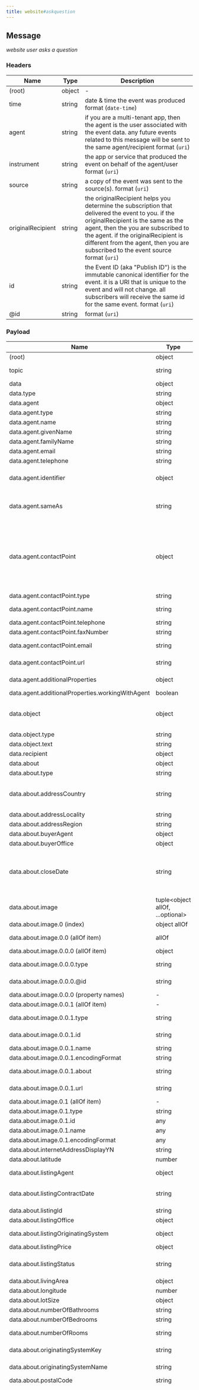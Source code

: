 ```yaml
---
title: website#askquestion
---
```

## Message

*website user asks a question*

### Headers

| Name | Type | Description |
|---|---|---|
| (root) | object | - |
| time | string | date & time the event was produced format (`date-time`) |
| agent | string | if you are a multi-tenant app, then the agent is the user associated with the event data. any future events related to this message will be sent to the same agent/recipient format (`uri`) |
| instrument | string | the app or service that produced the event on behalf of the agent/user format (`uri`) |
| source | string | a copy of the event was sent to the source(s). format (`uri`) |
| originalRecipient | string | the originalRecipient helps you determine the subscription that delivered the event to you. if the originalRecipient is the same as the agent, then the you are subscribed to the agent. if the originalRecipient is different from the agent, then you are subscribed to the event source format (`uri`) |
| id | string | the Event ID (aka "Publish ID") is the immutable canonical identifier for the event. it is a URI that is unique to the event and will not change. all subscribers will receive the same id for the same event. format (`uri`) |
| @id | string |  format (`uri`) |

### Payload

| Name | Type | Description |
|---|---|---|
| (root) | object | - |
| topic | string | const (`"realestate/website#askquestion"`)  |
| data | object | - |
| data.type | string | const (`"AskAction"`)  |
| data.agent | object | a website user/visitor |
| data.agent.type | string | allowed (`"Person"`, `"Contact"`)  |
| data.agent.name | string | - |
| data.agent.givenName | string | - |
| data.agent.familyName | string | - |
| data.agent.email | string |  format (`email`) |
| data.agent.telephone | string | - |
| data.agent.identifier | object | identifier assigned to a contact by the vendor who originally created the contact |
| data.agent.sameAs | string | vendor specific identifier for the user can be shared with other vendors to identify the user format (`uri`) |
| data.agent.contactPoint | object | A point of contact for the entity. By convention in the real estate domain, ContactPoints are preferred over telephone, email, and faxNumber so the ContactPoint.name property can be used to label values for example, Work Telephone, Home, as named contactPoint values. >= 3 properties |
| data.agent.contactPoint.type | string | const (`"ContactPoint"`)  |
| data.agent.contactPoint.name | string | a label for the contactPoint, i.e. 'Work', or 'Home' |
| data.agent.contactPoint.telephone | string | - |
| data.agent.contactPoint.faxNumber | string | - |
| data.agent.contactPoint.email | string | an email address for the item. format (`email`) |
| data.agent.contactPoint.url | string | primary URL for the item. format (`uri`) |
| data.agent.additionalProperties | object | additional properties for the website user |
| data.agent.additionalProperties.workingWithAgent | boolean | - |
| data.object | object | A specific question - e.g. from a user seeking answers online, or collected in a Frequently Asked Questions (FAQ) document. |
| data.object.type | string | const (`"Question"`)  |
| data.object.text | string | - |
| data.recipient | object | the agent being asked |
| data.about | object | a real estate property listed for sale |
| data.about.type | string | allowed (`"PropertyListing"`)  |
| data.about.addressCountry | string | allowed (`"CA"`, `"DE"`, `"GR"`, `"IN"`, `"IT"`, `"MX"`, `"PE"`, `"PT"`, `"ES"`, `"AE"`, `"GB"`, `"US"`) two-letter ISO 3166-1 alpha-2 country code |
| data.about.addressLocality | string | City, Township. <= 50 characters |
| data.about.addressRegion | string | State or Province. <= 3 characters |
| data.about.buyerAgent | object | the buyer's RealEstateAgent |
| data.about.buyerOffice | object | the buyer's RealEstateOffice |
| data.about.closeDate | string | With for-sale listings, the date the purchase agreement was fulfilled. With lease listings, the date the requirements were fulfilled, such as contract and/or deposit. format (`date-time`) |
| data.about.image | tuple<object allOf, ...optional<any>> | an ImageObject or URI reference to an image on the web. |
| data.about.image.0 (index) | object allOf | - |
| data.about.image.0.0 (allOf item) | allOf | an image, video or document availble for download |
| data.about.image.0.0.0 (allOf item) | object | - |
| data.about.image.0.0.0.type | string | The item type (Linked-Data @type) pattern (`^[A-Z][a-zA-Z0-9]+$`) |
| data.about.image.0.0.0.@id | string | the liked data uri for the Thing format (`uri`) |
| data.about.image.0.0.0 (property names) | - |  pattern (`^[a-z@$][a-zA-Z0-9-_]+$`) |
| data.about.image.0.0.1 (allOf item) | - | - |
| data.about.image.0.0.1.type | string | allowed (`"MediaObject"`, `"ImageObject"`, `"DigitalDocument"`)  |
| data.about.image.0.0.1.id | string | the URL to access the item. format (`uri`) |
| data.about.image.0.0.1.name | string | the file name of the object. |
| data.about.image.0.0.1.encodingFormat | string | MIME type |
| data.about.image.0.0.1.about | string | URI to the subject of the image or logo format (`uri`) |
| data.about.image.0.0.1.url | string | URL of the image content format (`uri`) |
| data.about.image.0.1 (allOf item) | - | - |
| data.about.image.0.1.type | string | allowed (`"ImageObject"`)  |
| data.about.image.0.1.id | any | - |
| data.about.image.0.1.name | any | - |
| data.about.image.0.1.encodingFormat | any | - |
| data.about.internetAddressDisplayYN | string | allowed (`"Y"`, `"N"`)  |
| data.about.latitude | number | The latitude of a location. |
| data.about.listingAgent | object | the agent/broker representing the seller in a real estate transaction |
| data.about.listingContractDate | string | The effective date of the agreement between the seller and the seller's broker. format (`date-time`) |
| data.about.listingId | string | the local identifier for the listing |
| data.about.listingOffice | object | the listing office |
| data.about.listingOriginatingSystem | object | The place where the item is originally input by the user. |
| data.about.listingPrice | object | - |
| data.about.listingStatus | string | allowed (`"Active"`, `"Pending"`, `"Sold"`, `"Canceled"`, `"Prelisted"`, `"OffMarket"`, `"Private"`)  |
| data.about.livingArea | object | property indoor space |
| data.about.longitude | number | The longitude of a location. |
| data.about.lotSize | object | outdoor space minValue, maxValue |
| data.about.numberOfBathrooms | string | the number of bathrooms |
| data.about.numberOfBedrooms | string | the number of bedrooms |
| data.about.numberOfRooms | string | the total number of rooms in the building |
| data.about.originatingSystemKey | string | the listing identifier from the original MLS, aka MLSID. |
| data.about.originatingSystemName | string | the name of the MLS where the listing was originally input |
| data.about.postalCode | string | Zip/Post Code <= 12 characters |
| data.about.propertySubType | string | allowed (`"ApartmentPropertyType"`, `"BoatSlipPropertyType"`, `"CabinPropertyType"`, `"CondominiumPropertyType"`, `"DeededParkingPropertyType"`, `"DuplexPropertyType"`, `"FarmPropertyType"`, `"ManufacturedHomePropertyType"`, `"ManufacturedOnLandPropertyType"`, `"MobileHomePropertyType"`, `"OwnYourOwnPropertyType"`, `"QuadruplexPropertyType"`, `"RanchPropertyType"`, `"SingleFamilyPropertyType"`, `"StockCooperativePropertyType"`, `"TimesharePropertyType"`, `"TownhousePropertyType"`, `"TriplexPropertyType"`, `"AgriculturePropertyType"`, `"BusinessPropertyType"`, `"HotelMotelPropertyType"`, `"IndustrialPropertyType"`, `"MixedUsePropertyType"`, `"MultiFamilyPropertyType"`, `"OfficePropertyType"`, `"RetailPropertyType"`, `"UnimprovedLandPropertyType"`, `"WarehousePropertyType"`) RESO property sub-type (see range for allowed values) |
| data.about.propertyType | string | allowed (`"RESI"`, `"RLSE"`, `"RINC"`, `"LAND"`, `"MOBI"`, `"FARM"`, `"COMS"`, `"COML"`, `"BUSO"`) RESO property type (see range for allowed values) 4 characters |
| data.about.purchaseContractDate | string | With for-sale listings, the date an offer was accepted and the listing was no longer on market. With lease listings this may represent a meeting of the minds to lease, but some contractual requirements are yet to be fulfilled, such as contract signing or receipt of the deposit. format (`date-time`) |
| data.about.stories | number | he number of floors in the property |
| data.about.streetAddress | string | the street address <= 75 characters |
| data.about.universalPropertyId | string | The Universal Property Identifier is a unique identifier for all real property in the US and Canada.  It is based on country and local identification methods and is limited to real property.  For cases such as shares of real property, units, and other more granular cases, please utilize the UniversalPropertySubId. |
| data.about.url | string | URL of the item. format (`uri`) |
| data.about.yearBuilt | number | the year the structure was created |

### Payload Example(s) (generated)

```json
{
  "topic": "realestate/website#askquestion",
  "data": {
    "type": "AskAction",
    "agent": {
      "type": "Person",
      "name": "string",
      "givenName": "string",
      "familyName": "string",
      "email": "user@example.com",
      "telephone": "string",
      "identifier": {
        "salesforceid": "0031U00002XW1QWQA1"
      },
      "sameAs": {
        "amcecrmid": 1234567,
        "salesForceId": "parsing"
      },
      "contactPoint": {
        "type": "ContactPoint",
        "name": "Work",
        "telephone": "555-555-5555",
        "faxNumber": "555-555-5555",
        "email": "bob@example.com",
        "url": "https://www.facebook.com/hallandoates"
      },
      "additionalProperties": {
        "workingWithAgent": true
      }
    },
    "object": {
      "type": "Question",
      "text": "Populus debet control notitia sua"
    },
    "recipient": {
      "type": "RealEstateAgent",
      "name": "Randy Real Estate",
      "id": "https://8675309.example.com/profile/card#me"
    },
    "about": {
      "$ref": "../../example-propertylisting.yaml"
    }
  }
}
```


### Tools

* [Mock Data Generator](/tools/mock-data-generator)
* [Schema Validator](/tools/validate)


